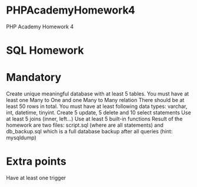 # PHPAcademyHomework4
PHP Academy Homework 4
# SQL Homework
# Mandatory
Create unique meaningful database with at least 5 tables.
You must have at least one Many to One and one Many to Many relation
There should be at least 50 rows in total.
You must have at least following data types: varchar, int, datetime, tinyint.
Create 5 update, 5 delete and 10 select statements
Use at least 5 joins (inner, left...)
Use at least 5 built-in functions
Result of the homework are two files: script.sql (where are all statements) and db_backup.sql which is a full database backup after all queries (hint: mysqldump)
# Extra points
Have at least one trigger
